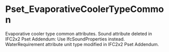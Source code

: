 # Pset_EvaporativeCoolerTypeCommon

Evaporative cooler type common attributes.<!-- end of definition -->
Sound attribute deleted in IFC2x2 Pset Addendum: Use IfcSoundProperties instead. WaterRequirement attribute unit type modified in IFC2x2 Pset Addendum.
